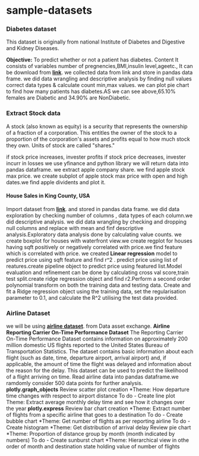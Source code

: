 # sample-datasets
### Diabetes dataset
This dataset is originally from national Institute of Diabetes and Digestive and Kidney Diseases.

**Objective:** 
To predict whether or not a patient has diabetes.
Content
It consists of variables number of pregnencies,BMI,insulin level,ageetc.,
It can be download from **[link](https://cf-courses-data.s3.us.cloud-object-storage.appdomain.cloud/IBMDeveloperSkillsNetwork-PY0101EN-SkillsNetwork/labs/Module%205/data/diabetes.csv)**. we collected data from link and store in pandas data frame. we did data wrangling and descriptive analysis by finding null values correct data types & calculate count min,max values. we can plot pie chart to find how many patients has diabetes.AS we can see above,65.10% females are Diabetic and 34.90% are NonDiabetic.

### Extract Stock data
A stock (also known as equity) is a security that represents the ownership of a fraction of a corporation. This entitles the owner of the stock to a proportion of the corporation's assets and profits equal to how much stock they own. Units of stock are called "shares."

if stock price increases, invester profits
if stock price decreases, invester incurr in losses
we use yfinance and python library
we will return data into pandas dataframe. we extract apple company share. we find apple stock max price. we create subplot of apple stock max price with open and high dates.we find apple dividents and plot it.

#### House Sales in King County, USA
Import dataset from **[link](https://cf-courses-data.s3.us.cloud-object-storage.appdomain.cloud/IBMDeveloperSkillsNetwork-DA0101EN-SkillsNetwork/labs/FinalModule_Coursera/data/kc_house_data_NaN.csv)**. and stored in pandas data frame. we did data exploration by checking number of columns , data types of each column.we did descriptive analysis. we did data wrangling by checking and dropping null columns and replace with mean and finf descriptive analysis.Exploratory data analysis done by calculating value counts. we create boxplot for houses with waterfront view.we create regplot for houses having sqft positively or negatively correlated with price.we find feature which is correlated with price. we created **Linear regression** model to predict price using sqft feature and find r^2 . predict price using list of reatures.create pipeline object to predict price using featured list.Model evaluation and refinement can be done by calculating cross val score,train test split.create ridge regression object and find r2.Perform a second order polynomial transform on both the training data and testing data. Create and fit a Ridge regression object using the training data, set the regularisation parameter to 0.1, and calculate the R^2 utilising the test data provided.

### Airline Dataset
we will be using **[airline dataset](https://cf-courses-data.s3.us.cloud-object-storage.appdomain.cloud/IBMDeveloperSkillsNetwork-DV0101EN-SkillsNetwork/Data%20Files/airline_data.csv)**. from Data asset exchange.
**Airline Reporting Carrier On-Time Performance Dataset**
The Reporting Carrier On-Time Performance Dataset contains information on approximately 200 million domestic US flights reported to the United States Bureau of Transportation Statistics. The dataset contains basic information about each flight (such as date, time, departure airport, arrival airport) and, if applicable, the amount of time the flight was delayed and information about the reason for the delay. This dataset can be used to predict the likelihood of a flight arriving on time.
Read airline data into pandas dataframe.we ramdomly consider 500 data points for further analysis.
**plotly.graph_objects**
Review scatter plot creation
*Theme: How departure time changes with respect to airport distance
To do - Create line plot
Theme: Extract average monthly delay time and see how it changes over the year
**plotly.express**
Review bar chart creation
*Theme: Extract number of flights from a specific airline that goes to a destination
To do - Create bubble chart
*Theme: Get number of flights as per reporting airline
To do - Create histogram
*Theme: Get distribution of arrival delay
Review pie chart
*Theme: Proportion of distance group by month (month indicated by numbers)
To do - Create sunburst chart
*Theme: Hierarchical view in othe order of month and destination state holding value of number of flights
